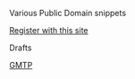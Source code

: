 Various Public Domain snippets

[Register with this site](register.html)

Drafts

[GMTP](drafts/GMTP.md)
